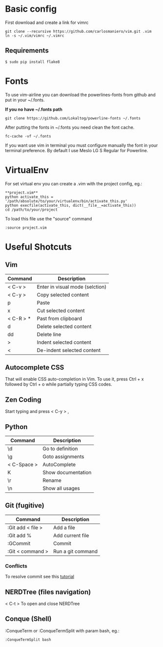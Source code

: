 # Basic config
First download and create a link for vimrc

    git clone --recursive https://github.com/carlosmaniero/vim.git .vim
	ln -s ~/.vim/vimrc ~/.vimrc

## Requirements

    $ sudo pip install flake8

# Fonts
To use vim-airline you can download the powerlines-fonts from github and put in your ~/.fonts. 

**If you no have ~/.fonts path**

    git clone https://github.com/Lokaltog/powerline-fonts ~/.fonts

After putting the fonts in ~/.fonts you need clean the font cache.
    
    fc-cache -vf ~/.fonts

If you want use vim in terminal you must configure manually the font in your terminal preference.
By default I use Meslo LG S Regular for Powerline.

# VirtualEnv
For set virtual env you can create a .vim with the project config, eg.:
	
    **project.vim**
	python activate_this = '/path/absolute/to/your/virtualenv/bin/activate_this.py'
	python execfile(activate_this, dict(__file__=activate_this))
    cd /path/to/your/project

To load this file use the "source" command

	:source project.vim

# Useful Shotcuts

## Vim

| Command   | Description                       |
|-----------|-----------------------------------|
| < C-v >   | Enter in visual mode (selction)   |
| < C-y >   | Copy selected content             |
| p         | Paste                             |
| x         | Cut selected content              |
| < C-R > * | Past from clipboard               |
| d         | Delete selected content           |
| dd        | Delete line                       |
| >         | Indent selected content           |
| <         | De-indent selected content        | 


## Autocomplete CSS

That will enable CSS auto-completion in Vim. To use it, press Ctrl + x followed by Ctrl + o while partially typing CSS codes.

## Zen Coding

Start typing and press < C-y > ,

## Python

| Command       | Description               |
|---------------|---------------------------|
| \d            | Go to definition          |
| \g            | Goto assignments          |
| < C-Space >   | AutoComplete              |
| K             | Show documentation        |
| \r            | Rename                    |
| \n            | Show all usages           |

## Git (fugitive)

| Command           | Description                       |
|-------------------|-----------------------------------|
| :Git add < file > | Add a file                        |
| :Git add %        | Add current file                  |
| :GCommit          | Commit                            |
| :Git < command >  | Run a git command                 |

### Conflicts

To resolve commit see this [tutorial](http://vimcasts.org/episodes/fugitive-vim-resolving-merge-conflicts-with-vimdiff/)

## NERDTree (files navigation)

< C-t > To open and close NERDTree

## Conque (Shell)

:ConqueTerm or :ConqueTermSplit with param bash, eg.:

    :ConqueTermSplit bash

